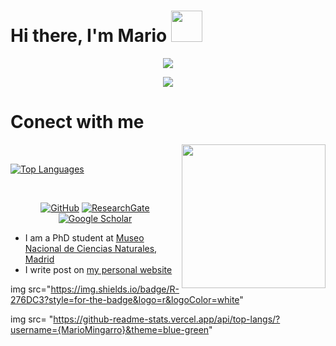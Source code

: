 
# Hi there, I'm Mario <img src="https://media.giphy.com/media/12oufCB0MyZ1Go/giphy.gif" width="50">

<p align="center">
<img src="https://readme-typing-svg.herokuapp.com?font=monospace&color=cb6d51&size=30&center=true&vCenter=true&lines=PhD+Student">
</p>

<p align="center">
<img src="https://readme-typing-svg.herokuapp.com?font=monospace&color=00ffd2&size=25&center=true&vCenter=true&lines=Climate+Change;Protected+Areas;Butterflies">
</p>

# Conect with me
<img align='right' src="https://media.giphy.com/media/gJuCXtTtJd4lG8iF9J/giphy.gif" width="230">

<br>

[![Top Languages](https://readme-stats-mariomingarro.app/api/top-langs/?username=mariomingarro&layout=compact)](https://github.com/MarioMingarro/MarioMingarro)

<br>


<p align="center">
	<a href="https://github.com/MarioMingarro"><img src="https://img.shields.io/badge/GitHub-100000?style=for-the-badge&logo=github&logoColor=white" alt="GitHub"></a>
  <a href="https://www.researchgate.net/profile/Mario-Mingarro"><img src="https://img.shields.io/badge/-ResearchGate-555555?style=for-the-badge&logo=researchgate&logoColor=white" alt="ResearchGate"></a>
  <a href="https://scholar.google.es/citations?user=YmdLztkAAAAJ&hl=esmncn"><img src="https://img.shields.io/badge/-Google Scholar-555555?style=for-the-badge&logo=google-scholar&logoColor=white" alt="Google Scholar"></a>

 - I am a PhD student at [Museo Nacional de Ciencias Naturales, Madrid](https://www.mncn.csic.es/en)
 - I write post on [my personal website](https://mmingarro.netlify.app/post/) 
 
img src="https://img.shields.io/badge/R-276DC3?style=for-the-badge&logo=r&logoColor=white"
	
img src= "https://github-readme-stats.vercel.app/api/top-langs/?username={MarioMingarro}&theme=blue-green"
	
<!--
**MarioMingarro/MarioMingarro** is a ✨ _special_ ✨ repository because its `README.md` (this file) appears on your GitHub profile.

Here are some ideas to get you started:

- 🔭 I’m currently working on ...
- 🌱 I’m currently learning ...
- 👯 I’m looking to collaborate on ...
- 🤔 I’m looking for help with ...
- 💬 Ask me about ...
- 📫 How to reach me: ...
- 😄 Pronouns: ...
- ⚡ Fun fact: ...
-->
